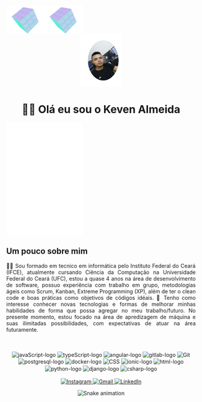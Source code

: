 <!-- cubes -->
<div>
  <div align="center" style="display: flex">
    <img align="left" width="20%" src="/icons/rotatingcube.webp" alt="rotating-cube-1"/>
    <img align="right" width="20%" src="/icons/rotatingcube.webp" alt="rotating-cube-2"/>
  </div>
</div>

<!--infomalções no topo -->
<div align="center">
  <img width="22%" height="17%" src="/icons/photo-perfil.png" alt="foto-perfil"/>
  <h1> 👨‍💼 Olá eu sou o Keven Almeida</h1>
</div>

<!-- sobre mim -->
<div>
  <div align="center" style="display: flex">
    <img align="left" width="20%" height="300px" src="/icons/invisible.png" alt="invisible"/>
    <img align="right" width="20%" height="300px" src="/icons/invisible.png" alt="invisible"/>
  </div>

  <h2 align="left">Um pouco sobre mim</h2>
  <p align="justify">
    👨‍💻 Sou formado em tecnico em informática pelo Instituto Federal do Ceará (IFCE), atualmente cursando Ciência da Computação na Universidade Federal do Ceará (UFC), estou a quase 4 anos na área de desenvolvimento de software, possuo experiência com trabalho em grupo, metodologias ágeis como Scrum, Kanban, Extreme Programming (XP), além de ter o clean code e boas práticas como objetivos de códigos idéais. 🏢 Tenho como interesse conhecer novas tecnologias e formas de melhorar minhas habilidades de forma que possa agregar no meu trabalho/futuro. No presente momento, estou focado na área de apredizagem de máquina e suas ilimitadas possibilidades, com expectativas de atuar na área futuramente.
  </p>
</div>
<br>

<div align="center" style="display: inline_block">
  <br>
  <img align="center" src="https://icongr.am/devicon/javascript-original.svg?size=40&color=currentColor" alt="javaScript-logo"/>
  <img align="center" src="https://icongr.am/devicon/typescript-original.svg?size=40&color=currentColor" alt="typeScript-logo" />
  <img align="center" src="https://icongr.am/devicon/angularjs-original.svg?size=40&color=currentColor" alt="angular-logo" />
  <img align="center" src="https://icongr.am/devicon/gitlab-original.svg?size=40&color=currentColor" alt="gitlab-logo" />
  <img align="center" src="https://icongr.am/devicon/git-original.svg?size=40&color=currentColor" alt="Git" />
  <img align="center" src="https://icongr.am/devicon/postgresql-original.svg?size=40&color=currentColor" alt="postgresql-logo"/>
  <img align="center" src="https://icongr.am/devicon/docker-original.svg?size=40&color=currentColor" alt="docker-logo" />
  <img align="center" src="https://icongr.am/devicon/css3-original.svg?size=40&color=currentColor" alt="CSS">
  <img align="center" src="https://icongr.am/devicon/ionic-original.svg?size=40&color=currentColor" 
  alt="ionic-logo" />
  <img align="center" src="https://icongr.am/devicon/html5-original.svg?size=40&color=currentColor" alt="html-logo" />
  <img align="center" src="https://icongr.am/devicon/python-original.svg?size=40&color=currentColor" alt="python-logo"/>
  <img align="center" src="https://icongr.am/devicon/django-original.svg?size=40&color=currentColor" alt="django-logo" />
  <img align="center" src="https://icongr.am/devicon/csharp-original.svg?size=40&color=currentColor" alt="csharp-logo"/>
</div>
<br>

<div align="center"> 
  <a href="https://instagram.com/keven_almeida77" target="_blank">
    <img src="https://img.shields.io/badge/-Instagram-%23E4405F?style=for-the-badge&logo=instagram&logoColor=white" alt="Instagram">
  </a>
  <a href = "mailto:keven.almeida.8179@gmail.com">
    <img src="https://img.shields.io/badge/-Gmail-%23333?style=for-the-badge&logo=gmail&logoColor=white" alt="Gmail">
  </a>
  <a href="https://www.linkedin.com/in/keven-almeida" target="_blank">
    <img src="https://img.shields.io/badge/-LinkedIn-%230077B5?style=for-the-badge&logo=linkedin&logoColor=white" alt="LinkedIn">
  </a> 
    
  ![Snake animation](https://github.com/keven-silva/keven-silva/blob/output/github-contribution-grid-snake.svg)
 
</div>




